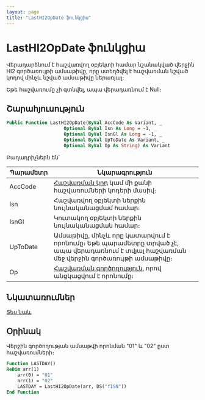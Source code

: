 ```yaml
---
layout: page
title: "LastHI2OpDate ֆունկցիա"
---
```


# LastHI2OpDate ֆունկցիա

Վերադարձնում է հաշվառվող օբյեկտի համար նշանակված վերջին HI2 գործառույթի ամսաթիվը, որը ստեղծվել է հաշվառման նշված կոդով մինչև նշված ամսաթիվը ներառյալ։

Եթե հաշվառումը չի գտնվել, ապա վերադառնում է Null։

## Շարահյուսություն

``` vb
Public Function LastHI2OpDate(ByVal AccCode As Variant, _
                     Optional ByVal Isn As Long = -1, _
                     Optional ByVal IsnGl As Long = -1, _
                     Optional ByVal UpToDate As Variant, _
                     Optional ByVal Op As String) As Variant
```

Բաղադրիչներն են՝

| Պարամետր | Նկարագրություն |
|--|--|
| AccCode | [Հաշվառման կոդ](../../../Defs/Accounting.md) կամ մի քանի հաշվառումների կոդերի մասիվ։ |
| Isn | Հաշվառվող օբյեկտի ներքին նույնականացմամ համար։ |
| IsnGl | Կուտակող օբյեկտի ներքին նույնականացման համար։ |
| UpToDate | Ամսաթիվը, մինչև որը կատարվում է որոնումը։ Եթե պարամետրը տրված չէ, ապա վերադառնում է տվյալ հաշվառման մեջ վերջին գործառույթի ամսաթիվը։ |
| Op | [Հաշվառման գործողություն](../../../Defs/Accounting.md), որով անցկացվում է որոնումը։ |

## Նկատառումներ

[Տես նաև](LastOpDate.md)

## Օրինակ

Վերջին գործողության ամսաթվի որոնման "01" և "02" ըստ հաշվառումների։

```vb
Function LASTDAY()
ReDim arr(1)
    arr(0) = "01"
    arr(1) = "02"
    LASTDAY = LastHI2OpDate(arr, DS("fISN"))
End Function
```
